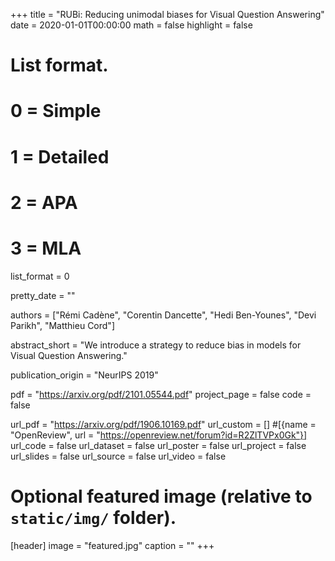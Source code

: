 +++
title = "RUBi: Reducing unimodal biases for Visual Question Answering"
date = 2020-01-01T00:00:00
math = false
highlight = false

# List format.
#   0 = Simple
#   1 = Detailed
#   2 = APA
#   3 = MLA
list_format = 0

pretty_date = ""

authors = ["Rémi Cadène", "Corentin Dancette", "Hedi Ben-Younes", "Devi Parikh",  "Matthieu Cord"]

abstract_short = "We introduce a strategy to reduce bias in models for Visual Question Answering."

publication_origin = "NeurIPS 2019"

pdf = "https://arxiv.org/pdf/2101.05544.pdf"
project_page = false
code = false

url_pdf = "https://arxiv.org/pdf/1906.10169.pdf"
url_custom =  [] #[{name = "OpenReview", url = "https://openreview.net/forum?id=R2ZlTVPx0Gk"}]
url_code = false
url_dataset = false
url_poster = false
url_project = false
url_slides =  false
url_source = false
url_video = false

# Optional featured image (relative to `static/img/` folder).
[header]
image = "featured.jpg"
caption = ""
+++

